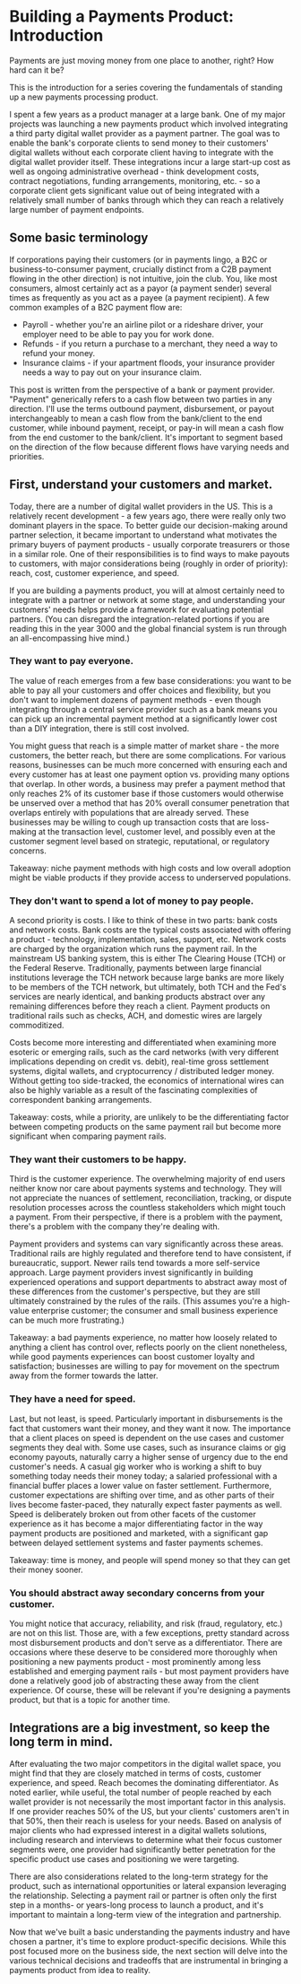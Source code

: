 # Building a Payments Product: Introduction

Payments are just moving money from one place to another, right? How hard can it be?

This is the introduction for a series covering the fundamentals of standing up a new payments processing product.

I spent a few years as a product manager at a large bank. One of my major projects was launching a new payments product which involved integrating a third party digital wallet provider as a payment partner. The goal was to enable the bank's corporate clients to send money to their customers' digital wallets without each corporate client having to integrate with the digital wallet provider itself. These integrations incur a large start-up cost as well as ongoing administrative overhead - think development costs, contract negotiations, funding arrangements, monitoring, etc. - so a corporate client gets significant value out of being integrated with a relatively small number of banks through which they can reach a relatively large number of payment endpoints.

## Some basic terminology

If corporations paying their customers (or in payments lingo, a B2C or business-to-consumer payment, crucially distinct from a C2B payment flowing in the other direction) is not intuitive, join the club. You, like most consumers, almost certainly act as a payor (a payment sender) several times as frequently as you act as a payee (a payment recipient). A few common examples of a B2C payment flow are:
* Payroll - whether you're an airline pilot or a rideshare driver, your employer need to be able to pay you for work done.
* Refunds - if you return a purchase to a merchant, they need a way to refund your money.
* Insurance claims - if your apartment floods, your insurance provider needs a way to pay out on your insurance claim.

This post is written from the perspective of a bank or payment provider. "Payment" generically refers to a cash flow between two parties in any direction. I'll use the terms outbound payment, disbursement, or payout interchangeably to mean a cash flow from the bank/client to the end customer, while inbound payment, receipt, or pay-in will mean a cash flow from the end customer to the bank/client. It's important to segment based on the direction of the flow because different flows have varying needs and priorities.

## First, understand your customers and market.

Today, there are a number of digital wallet providers in the US. This is a relatively recent development - a few years ago, there were really only two dominant players in the space. To better guide our decision-making around partner selection, it became important to understand what motivates the primary buyers of payment products - usually corporate treasurers or those in a similar role. One of their responsibilities is to find ways to make payouts to customers, with major considerations being (roughly in order of priority): reach, cost, customer experience, and speed.

 If you are building a payments product, you will at almost certainly need to integrate with a partner or network at some stage, and understanding your customers' needs helps provide a framework for evaluating potential partners. (You can disregard the integration-related portions if you are reading this in the year 3000 and the global financial system is run through an all-encompassing hive mind.)

### They want to pay everyone.

The value of reach emerges from a few base considerations: you want to be able to pay all your customers and offer choices and flexibility, but you don't want to implement dozens of payment methods - even though integrating through a central service provider such as a bank means you can pick up an incremental payment method at a significantly lower cost than a DIY integration, there is still cost involved.

You might guess that reach is a simple matter of market share - the more customers, the better reach, but there are some complications. For various reasons, businesses can be much more concerned with ensuring each and every customer has at least one payment option vs. providing many options that overlap. In other words, a business may prefer a payment method that only reaches 2% of its customer base if those customers would otherwise be unserved over a method that has 20% overall consumer penetration that overlaps entirely with populations that are already served. These businesses may be willing to cough up transaction costs that are loss-making at the transaction level, customer level, and possibly even at the customer segment level based on strategic, reputational, or regulatory concerns.

Takeaway: niche payment methods with high costs and low overall adoption might be viable products if they provide access to underserved populations.

### They don't want to spend a lot of money to pay people.

A second priority is costs. I like to think of these in two parts: bank costs and network costs. Bank costs are the typical costs associated with offering a product - technology, implementation, sales, support, etc. Network costs are charged by the organization which runs the payment rail. In the mainstream US banking system, this is either The Clearing House (TCH) or the Federal Reserve. Traditionally, payments between large financial institutions leverage the TCH network because large banks are more likely to be members of the TCH network, but ultimately, both TCH and the Fed's services are nearly identical, and banking products abstract over any remaining differences before they reach a client. Payment products on traditional rails such as checks, ACH, and domestic wires are largely commoditized.

Costs become more interesting and differentiated when examining more esoteric or emerging rails, such as the card networks (with very different implications depending on credit vs. debit), real-time gross settlement systems, digital wallets, and cryptocurrency / distributed ledger money. Without getting too side-tracked, the economics of international wires can also be highly variable as a result of the fascinating complexities of correspondent banking arrangements.

Takeaway: costs, while a priority, are unlikely to be the differentiating factor between competing products on the same payment rail but become more significant when comparing payment rails.

### They want their customers to be happy.

Third is the customer experience. The overwhelming majority of end users neither know nor care about payments systems and technology. They will not appreciate the nuances of settlement, reconciliation, tracking, or dispute resolution processes across the countless stakeholders which might touch a payment. From their perspective, if there is a problem with the payment, there's a problem with the company they're dealing with.

Payment providers and systems can vary significantly across these areas. Traditional rails are highly regulated and therefore tend to have consistent, if bureaucratic, support. Newer rails tend towards a more self-service approach. Large payment providers invest significantly in building experienced operations and support departments to abstract away most of these differences from the customer's perspective, but they are still ultimately constrained by the rules of the rails. (This assumes you're a high-value enterprise customer; the consumer and small business experience can be much more frustrating.)

Takeaway: a bad payments experience, no matter how loosely related to anything a client has control over, reflects poorly on the client nonetheless, while good payments experiences can boost customer loyalty and satisfaction; businesses are willing to pay for movement on the spectrum away from the former towards the latter.

### They have a need for speed.

Last, but not least, is speed. Particularly important in disbursements is the fact that customers want their money, and they want it now. The importance that a client places on speed is dependent on the use cases and customer segments they deal with. Some use cases, such as insurance claims or gig economy payouts, naturally carry a higher sense of urgency due to the end customer's needs. A casual gig worker who is working a shift to buy something today needs their money today; a salaried professional with a financial buffer places a lower value on faster settlement. Furthermore, customer expectations are shifting over time, and as other parts of their lives become faster-paced, they naturally expect faster payments as well. Speed is deliberately broken out from other facets of the customer experience as it has become a major differentiating factor in the way payment products are positioned and marketed, with a significant gap between delayed settlement systems and faster payments schemes.

Takeaway: time is money, and people will spend money so that they can get their money sooner.

### You should abstract away secondary concerns from your customer.

You might notice that accuracy, reliability, and risk (fraud, regulatory, etc.) are not on this list. Those are, with a few exceptions, pretty standard across most disbursement products and don't serve as a differentiator. There are occasions where these deserve to be considered more thoroughly when positioning a new payments product - most prominently among less established and emerging payment rails - but most payment providers have done a relatively good job of abstracting these away from the client experience. Of course, these will be relevant if you're designing a payments product, but that is a topic for another time.

## Integrations are a big investment, so keep the long term in mind.

After evaluating the two major competitors in the digital wallet space, you might find that they are closely matched in terms of costs, customer experience, and speed. Reach becomes the dominating differentiator. As noted earlier, while useful, the total number of people reached by each wallet provider is not necessarily the most important factor in this analysis. If one provider reaches 50% of the US, but your clients' customers aren't in that 50%, then their reach is useless for your needs. Based on analysis of major clients who had expressed interest in a digital wallets solutions, including research and interviews to determine what their focus customer segments were, one provider had significantly better penetration for the specific product use cases and positioning we were targeting.

There are also considerations related to the long-term strategy for the product, such as international opportunities or lateral expansion leveraging the relationship. Selecting a payment rail or partner is often only the first step in a months- or years-long process to launch a product, and it's important to maintain a long-term view of the integration and partnership.

Now that we've built a basic understanding the payments industry and have chosen a partner, it's time to explore product-specific decisions. While this post focused more on the business side, the next section will delve into the various technical decisions and tradeoffs that are instrumental in bringing a payments product from idea to reality. 